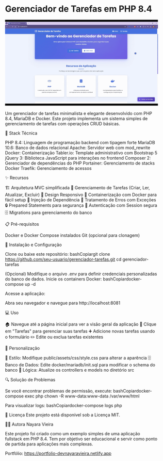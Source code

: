 # Gerenciador de Tarefas em PHP 8.4

![Gerenciador de Tarefas em ação](public/assets/img/tarefas.gif)

Um gerenciador de tarefas minimalista e elegante desenvolvido com PHP 8.4, MariaDB e Docker. Este projeto implementa um sistema simples de gerenciamento de tarefas com operações CRUD básicas.

🚀 Stack Técnica

PHP 8.4: Linguagem de programação backend com tipagem forte
MariaDB 10.6: Banco de dados relacional
Apache: Servidor web com mod_rewrite
Docker: Containerização
Tabler.io: Template administrativo com Bootstrap 5
jQuery 3: Biblioteca JavaScript para interações no frontend
Composer 2: Gerenciador de dependências do PHP
Portainer: Gerenciamento de stacks Docker
Traefik: Gerenciamento de acessos

✨ Recursos

🏗️ Arquitetura MVC simplificada
📝 Gerenciamento de Tarefas (Criar, Ler, Atualizar, Excluir)
📱 Design Responsivo
🐳 Containerização com Docker para fácil setup
💉 Injeção de Dependência
🚨 Tratamento de Erros com Exceções
🔒 Prepared Statements para segurança
🔑 Autenticação com Session segura
🗄️ Migrations para gerenciamento do banco

📋 Pré-requisitos

Docker e Docker Compose instalados
Git (opcional para clonagem)

🔧 Instalação e Configuração

Clone ou baixe este repositório:
bashCopiargit clone https://github.com/seu-usuario/gerenciador-tarefas.git
cd gerenciador-tarefas

(Opcional) Modifique o arquivo .env para definir credenciais personalizadas do banco de dados.
Inicie os containers Docker:
bashCopiardocker-compose up -d

Acesse a aplicação:

Abra seu navegador e navegue para http://localhost:8081



💻 Uso

🏠 Navegue até a página inicial para ver a visão geral da aplicação
📝 Clique em "Tarefas" para gerenciar suas tarefas
➕ Adicione novas tarefas usando o formulário
✏️ Edite ou exclua tarefas existentes

🎨 Personalização

🎨 Estilo: Modifique public/assets/css/style.css para alterar a aparência
🗄️ Banco de Dados: Edite docker/mariadb/init.sql para modificar o schema do banco
🧩 Lógica: Atualize os controllers e models no diretório src

🔍 Solução de Problemas

Se você encontrar problemas de permissão, execute:
bashCopiardocker-compose exec php chown -R www-data:www-data /var/www/html

Para visualizar logs:
bashCopiardocker-compose logs php


📄 Licença
Este projeto está disponível sob a Licença MIT.

👩‍💻 Autora
Nayara Vieira

Este projeto foi criado como um exemplo simples de uma aplicação fullstack em PHP 8.4. Tem por objetivo ser educacional e servir como ponto de partida para aplicações mais complexas.

Portfólio: https://portfolio-devnayaravieira.netlify.app
